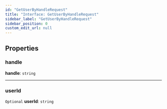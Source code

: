 ```yaml
---
id: "GetUserByHandleRequest"
title: "Interface: GetUserByHandleRequest"
sidebar_label: "GetUserByHandleRequest"
sidebar_position: 0
custom_edit_url: null
---
```


## Properties

### handle

 **handle**: `string`

___

### userId

 `Optional` **userId**: `string`
